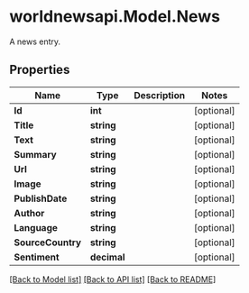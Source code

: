 # worldnewsapi.Model.News
A news entry.

## Properties

Name | Type | Description | Notes
------------ | ------------- | ------------- | -------------
**Id** | **int** |  | [optional] 
**Title** | **string** |  | [optional] 
**Text** | **string** |  | [optional] 
**Summary** | **string** |  | [optional] 
**Url** | **string** |  | [optional] 
**Image** | **string** |  | [optional] 
**PublishDate** | **string** |  | [optional] 
**Author** | **string** |  | [optional] 
**Language** | **string** |  | [optional] 
**SourceCountry** | **string** |  | [optional] 
**Sentiment** | **decimal** |  | [optional] 

[[Back to Model list]](../README.md#documentation-for-models) [[Back to API list]](../README.md#documentation-for-api-endpoints) [[Back to README]](../README.md)

